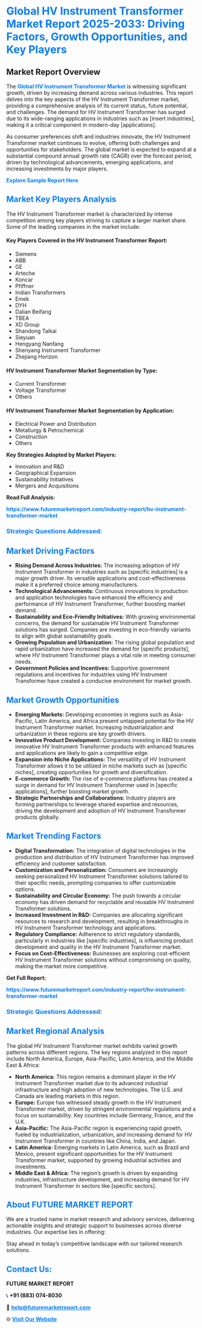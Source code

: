 <h1 style="color: #007BFF;">Global HV Instrument Transformer Market Report 2025-2033: Driving Factors, Growth Opportunities, and Key Players</h1>

<section id="overview">
<h2>Market Report Overview</h2>
<p>The <a href="https://www.futuremarketreport.com/industry-report/hv-instrument-transformer-market" style="color: #007BFF; text-decoration: none;"><strong>Global HV Instrument Transformer Market</strong></a> is witnessing significant growth, driven by increasing demand across various industries. This report delves into the key aspects of the HV Instrument Transformer market, providing a comprehensive analysis of its current status, future potential, and challenges. The demand for HV Instrument Transformer has surged due to its wide-ranging applications in industries such as [insert industries], making it a critical component in modern-day [applications].</p>
<p>As consumer preferences shift and industries innovate, the HV Instrument Transformer market continues to evolve, offering both challenges and opportunities for stakeholders. The global market is expected to expand at a substantial compound annual growth rate (CAGR) over the forecast period, driven by technological advancements, emerging applications, and increasing investments by major players.</p>
</section>

<section id="overview">
<p><a href="https://www.futuremarketreport.com/request-sample/reportId=60871" style="color: #007BFF; text-decoration: none;"><strong>Explore Sample Report Here</strong></a></p>
</section>

<section id="key-players">
<h2 style="color: #007BFF;">Market Key Players Analysis</h2>
<p>The HV Instrument Transformer market is characterized by intense competition among key players striving to capture a larger market share. Some of the leading companies in the market include:</p>
<h4>Key Players Covered in the HV Instrument Transformer Report:</h4>
<ul><li>Siemens</li><li>ABB</li><li>GE</li><li>Arteche</li><li>Koncar</li><li>Pfiffner</li><li>Indian Transformers</li><li>Emek</li><li>DYH</li><li>Dalian Beifang</li><li>TBEA</li><li>XD Group</li><li>Shandong Taikai</li><li>Sieyuan</li><li>Hengyang Nanfang</li><li>Shenyang Instrument Transformer</li><li>Zhejiang Horizon</li></ul>
<h4>HV Instrument Transformer Market Segmentation by Type:</h4>
<ul><li>Current Transformer</li><li>Voltage Transformer</li><li>Others</li></ul>

<h4>HV Instrument Transformer Market Segmentation by Application:</h4>
<ul><li>Electrical Power and Distribution</li><li>Metallurgy &amp; Petrochemical</li><li>Construction</li><li>Others</li></ul>
<p><strong>Key Strategies Adopted by Market Players:</strong></p>
<ul>
<li>Innovation and R&D</li>
<li>Geographical Expansion</li>
<li>Sustainability Initiatives</li>
<li>Mergers and Acquisitions</li>
</ul>
</section>

<section>
<p><strong>Read Full Analysis: </strong></p><a href="https://www.futuremarketreport.com/industry-report/hv-instrument-transformer-market" style="color: #007BFF; text-decoration: none;"><strong>https://www.futuremarketreport.com/industry-report/hv-instrument-transformer-market</strong></a>
<h3 style="color: #007BFF;">Strategic Questions Addressed:</h3>
</section>

<section id="driving-factors">
<h2 style="color: #007BFF;">Market Driving Factors</h2>
<ul>
<li><strong>Rising Demand Across Industries:</strong> The increasing adoption of HV Instrument Transformer in industries such as [specific industries] is a major growth driver. Its versatile applications and cost-effectiveness make it a preferred choice among manufacturers.</li>
<li><strong>Technological Advancements:</strong> Continuous innovations in production and application technologies have enhanced the efficiency and performance of HV Instrument Transformer, further boosting market demand.</li>
<li><strong>Sustainability and Eco-Friendly Initiatives:</strong> With growing environmental concerns, the demand for sustainable HV Instrument Transformer solutions has surged. Companies are investing in eco-friendly variants to align with global sustainability goals.</li>
<li><strong>Growing Population and Urbanization:</strong> The rising global population and rapid urbanization have increased the demand for [specific products], where HV Instrument Transformer plays a vital role in meeting consumer needs.</li>
<li><strong>Government Policies and Incentives:</strong> Supportive government regulations and incentives for industries using HV Instrument Transformer have created a conducive environment for market growth.</li>
</ul>
</section>

<section id="growth-opportunities">
<h2 style="color: #007BFF;">Market Growth Opportunities</h2>
<ul>
<li><strong>Emerging Markets:</strong> Developing economies in regions such as Asia-Pacific, Latin America, and Africa present untapped potential for the HV Instrument Transformer market. Increasing industrialization and urbanization in these regions are key growth drivers.</li>
<li><strong>Innovative Product Development:</strong> Companies investing in R&D to create innovative HV Instrument Transformer products with enhanced features and applications are likely to gain a competitive edge.</li>
<li><strong>Expansion into Niche Applications:</strong> The versatility of HV Instrument Transformer allows it to be utilized in niche markets such as [specific niches], creating opportunities for growth and diversification.</li>
<li><strong>E-commerce Growth:</strong> The rise of e-commerce platforms has created a surge in demand for HV Instrument Transformer used in [specific applications], further boosting market growth.</li>
<li><strong>Strategic Partnerships and Collaborations:</strong> Industry players are forming partnerships to leverage shared expertise and resources, driving the development and adoption of HV Instrument Transformer products globally.</li>
</ul>
</section>

<section id="trending-factors">
<h2 style="color: #007BFF;">Market Trending Factors</h2>
<ul>
<li><strong>Digital Transformation:</strong> The integration of digital technologies in the production and distribution of HV Instrument Transformer has improved efficiency and customer satisfaction.</li>
<li><strong>Customization and Personalization:</strong> Consumers are increasingly seeking personalized HV Instrument Transformer solutions tailored to their specific needs, prompting companies to offer customizable options.</li>
<li><strong>Sustainability and Circular Economy:</strong> The push towards a circular economy has driven demand for recyclable and reusable HV Instrument Transformer solutions.</li>
<li><strong>Increased Investment in R&D:</strong> Companies are allocating significant resources to research and development, resulting in breakthroughs in HV Instrument Transformer technology and applications.</li>
<li><strong>Regulatory Compliance:</strong> Adherence to strict regulatory standards, particularly in industries like [specific industries], is influencing product development and quality in the HV Instrument Transformer market.</li>
<li><strong>Focus on Cost-Effectiveness:</strong> Businesses are exploring cost-efficient HV Instrument Transformer solutions without compromising on quality, making the market more competitive.</li>
</ul>
</section>

<section>
<p><strong>Get Full Report: </strong></p><a href="https://www.futuremarketreport.com/industry-report/hv-instrument-transformer-market" style="color: #007BFF; text-decoration: none;"><strong>https://www.futuremarketreport.com/industry-report/hv-instrument-transformer-market</strong></a>
<h3 style="color: #007BFF;">Strategic Questions Addressed:</h3>
</section>


<section id="regional-analysis">
<h2 style="color: #007BFF;">Market Regional Analysis</h2>
<p>The global HV Instrument Transformer market exhibits varied growth patterns across different regions. The key regions analyzed in this report include North America, Europe, Asia-Pacific, Latin America, and the Middle East & Africa:</p>
<ul>
<li><strong>North America:</strong> This region remains a dominant player in the HV Instrument Transformer market due to its advanced industrial infrastructure and high adoption of new technologies. The U.S. and Canada are leading markets in this region.</li>
<li><strong>Europe:</strong> Europe has witnessed steady growth in the HV Instrument Transformer market, driven by stringent environmental regulations and a focus on sustainability. Key countries include Germany, France, and the U.K.</li>
<li><strong>Asia-Pacific:</strong> The Asia-Pacific region is experiencing rapid growth, fueled by industrialization, urbanization, and increasing demand for HV Instrument Transformer in countries like China, India, and Japan.</li>
<li><strong>Latin America:</strong> Emerging markets in Latin America, such as Brazil and Mexico, present significant opportunities for the HV Instrument Transformer market, supported by growing industrial activities and investments.</li>
<li><strong>Middle East & Africa:</strong> The region’s growth is driven by expanding industries, infrastructure development, and increasing demand for HV Instrument Transformer in sectors like [specific sectors].</li>
</ul>
</section>

<footer>
<h2 style="color: #007BFF;">About FUTURE MARKET REPORT</h2>
<p>We are a trusted name in market research and advisory services, delivering actionable insights and strategic support to businesses across diverse industries. Our expertise lies in offering:</p>

<p>Stay ahead in today’s competitive landscape with our tailored research solutions.</p>

<h2 style="color: #007BFF;">Contact Us:</h2>
<p><strong>FUTURE MARKET REPORT</strong></p>
<p>📞 <strong>+91 (883) 074-8030</strong></p>
<p>📧 <strong><a href="mailto:help@futuremarketreport.com" style="color: #007BFF;">help@futuremarketreport.com</a></strong></p>
<p>🌐 <strong><a href="https://www.futuremarketreport.com/" style="color: #007BFF;">Visit Our Website</a></strong></p>
</footer>